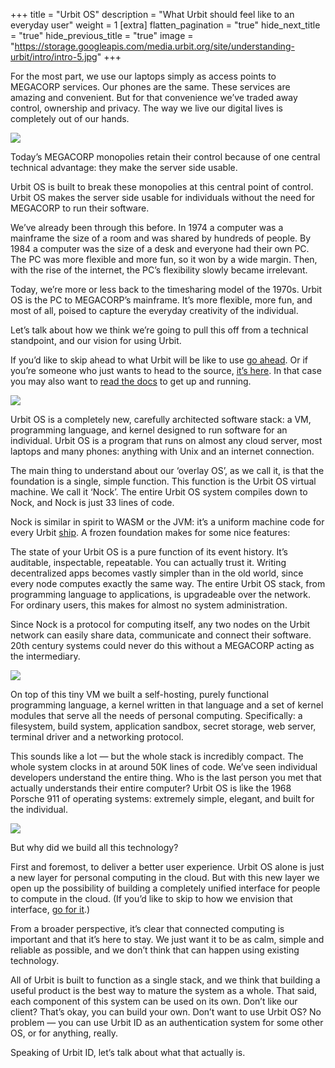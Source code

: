 +++
title = "Urbit OS"
description = "What Urbit should feel like to an everyday user"
weight = 1
[extra]
flatten_pagination = "true"
hide_next_title = "true"
hide_previous_title = "true"
image = "https://storage.googleapis.com/media.urbit.org/site/understanding-urbit/intro/intro-5.jpg"
+++

For the most part, we use our laptops simply as access points to MEGACORP services. Our phones are the same. These services are amazing and convenient. But for that convenience we’ve traded away control, ownership and privacy. The way we live our digital lives is completely out of our hands.

![](https://storage.googleapis.com/media.urbit.org/site/understanding-urbit/intro/intro-5.jpg)

Today’s MEGACORP monopolies retain their control because of one central technical advantage: they make the server side usable.

Urbit OS is built to break these monopolies at this central point of control. Urbit OS makes the server side usable for individuals without the need for MEGACORP to run their software.

We’ve already been through this before. In 1974 a computer was a mainframe the size of a room and was shared by hundreds of people. By 1984 a computer was the size of a desk and everyone had their own PC. The PC was more flexible and more fun, so it won by a wide margin. Then, with the rise of the internet, the PC’s flexibility slowly became irrelevant.

Today, we’re more or less back to the timesharing model of the 1970s. Urbit OS is the PC to MEGACORP’s mainframe. It’s more flexible, more fun, and most of all, poised to capture the everyday creativity of the individual.

Let’s talk about how we think we’re going to pull this off from a technical standpoint, and our vision for using Urbit.

If you’d like to skip ahead to what Urbit will be like to use [go ahead](/understanding-urbit/interface). Or if you’re someone who just wants to head to the source, [it’s here](https://github.com/urbit/urbit#urbit). In that case you may also want to [read the docs](https://urbit.org/docs/) to get up and running.

![](https://media.urbit.org/site/understanding-urbit/technical-overview/technical-overview-kernel@2x.png)

Urbit OS is a completely new, carefully architected software stack: a VM, programming language, and kernel designed to run software for an individual. Urbit OS is a program that runs on almost any cloud server, most laptops and many phones: anything with Unix and an internet connection.

The main thing to understand about our ‘overlay OS’, as we call it, is that the foundation is a single, simple function. This function is the Urbit OS virtual machine. We call it ‘Nock’. The entire Urbit OS system compiles down to Nock, and Nock is just 33 lines of code.

Nock is similar in spirit to WASM or the JVM: it’s a uniform machine code for every Urbit [ship](https://urbit.org/docs/glossary/ship/). A frozen foundation makes for some nice features:

The state of your Urbit OS is a pure function of its event history. It’s auditable, inspectable, repeatable. You can actually trust it.
Writing decentralized apps becomes vastly simpler than in the old world, since every node computes exactly the same way.
The entire Urbit OS stack, from programming language to applications, is upgradeable over the network. For ordinary users, this makes for almost no system administration.

Since Nock is a protocol for computing itself, any two nodes on the Urbit network can easily share data, communicate and connect their software. 20th century systems could never do this without a MEGACORP acting as the intermediary.

![](https://media.urbit.org/site/understanding-urbit/network-os/urbit-os-diagram-apart.svg")

On top of this tiny VM we built a self-hosting, purely functional programming language, a kernel written in that language and a set of kernel modules that serve all the needs of personal computing. Specifically: a filesystem, build system, application sandbox, secret storage, web server, terminal driver and a networking protocol.

This sounds like a lot — but the whole stack is incredibly compact. The whole system clocks in at around 50K lines of code. We’ve seen individual developers understand the entire thing. Who is the last person you met that actually understands their entire computer? Urbit OS is like the 1968 Porsche 911 of operating systems: extremely simple, elegant, and built for the individual.

![](https://media.urbit.org/site/understanding-urbit/project-history/uu-os-4.jpg)

But why did we build all this technology?

First and foremost, to deliver a better user experience. Urbit OS alone is just a new layer for personal computing in the cloud. But with this new layer we open up the possibility of building a completely unified interface for people to compute in the cloud. (If you’d like to skip to how we envision that interface, [go for it](/understanding-urbit/interface).)

From a broader perspective, it’s clear that connected computing is important and that it’s here to stay. We just want it to be as calm, simple and reliable as possible, and we don’t think that can happen using existing technology.

All of Urbit is built to function as a single stack, and we think that building a useful product is the best way to mature the system as a whole. That said, each component of this system can be used on its own. Don’t like our client? That’s okay, you can build your own. Don’t want to use Urbit OS? No problem — you can use Urbit ID as an authentication system for some other OS, or for anything, really.

Speaking of Urbit ID, let’s talk about what that actually is.
